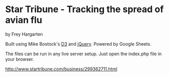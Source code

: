Star Tribune - Tracking the spread of avian flu
================

by Frey Hargarten

Built using Mike Bostock's [D3](https://github.com/mbostock/d3) and [jQuery](https://github.com/jquery/jquery). Powered by Google Sheets.

The files can be run in any live server setup. Just open the index.php file in your browser.

http://www.startribune.com/business/299362711.html